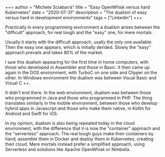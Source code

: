 +++
author = "Michele Sciabarrà"
title = "Easy OpenWhisk versus hard Kubernetes"
date = "2020-07-31"
description = "The dualism of easy versus hard in development environments"
tags = ["Linkedin"]
+++

Practically in every programming environment a dualism arises between the "difficult" approach, for real tough and the "easy" one, for mere mortals.

Usually it starts with the difficult approach, usally the only one available. Then the easy one appears, which is initially derided. Slowly the "easy" approach prevails and takes 80% of the market.

I saw this dualism appearing for the first time in home computers, with those who developed in Assembler and those in Basic.
It then came up again in the DOS environment, with TurboC on one side and Clipper on the other. In Windows environment the dualism was between Visual Basic and Visual C ++.

It didn't end there. In the web environment, dualism was between those who programmed in Java and those who programmed in PHP. The thing translates similarly in the mobile environment, between those who develop hybrid apps in Javascript and those who make them native, in Kotlin for Android and Swift for iOS.

In my opinion, dualism is also being repeated today in the cloud environment, with the difference that it is now the "container" approach and the "serverless" approach. The real tough guys make their containers by hand, assemble them in Docker and deploy them in Kubernetes, creating their cloud. Mere mortals instead prefer a simplified approach, using Serverless and solutions like Apache OpenWhisk or Nimbella.
